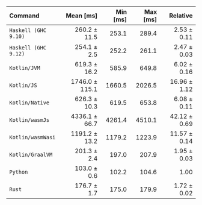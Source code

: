 | Command | Mean [ms] | Min [ms] | Max [ms] | Relative |
|:---|---:|---:|---:|---:|
| `Haskell (GHC 9.10)` | 260.2 ± 11.5 | 253.1 | 289.4 | 2.53 ± 0.11 |
| `Haskell (GHC 9.12)` | 254.1 ± 2.5 | 252.2 | 261.1 | 2.47 ± 0.03 |
| `Kotlin/JVM` | 619.3 ± 16.2 | 585.9 | 649.8 | 6.02 ± 0.16 |
| `Kotlin/JS` | 1746.0 ± 115.1 | 1660.5 | 2026.5 | 16.96 ± 1.12 |
| `Kotlin/Native` | 626.3 ± 10.3 | 619.5 | 653.8 | 6.08 ± 0.11 |
| `Kotlin/wasmJs` | 4336.1 ± 66.7 | 4261.4 | 4510.1 | 42.12 ± 0.69 |
| `Kotlin/wasmWasi` | 1191.2 ± 13.2 | 1179.2 | 1223.9 | 11.57 ± 0.14 |
| `Kotlin/GraalVM` | 201.3 ± 2.4 | 197.0 | 207.9 | 1.95 ± 0.03 |
| `Python` | 103.0 ± 0.6 | 102.2 | 104.6 | 1.00 |
| `Rust` | 176.7 ± 1.7 | 175.0 | 179.9 | 1.72 ± 0.02 |
